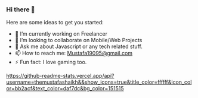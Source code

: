 ### Hi there 👋


Here are some ideas to get you started:

- 🔭 I’m currently working on Freelancer
- 👯 I’m looking to collaborate on Mobile/Web Projects 
- 💬 Ask me about Javascript or any tech related stuff.
- 📫 How to reach me: Mustafa19095@gmail.com
- ⚡ Fun fact: I love gaming too.


https://github-readme-stats.vercel.app/api?username=themustafashaikh&&show_icons=true&title_color=ffffff&icon_color=bb2acf&text_color=daf7dc&bg_color=151515

